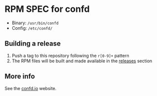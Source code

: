 # RPM SPEC for confd

* Binary: `/usr/bin/confd`
* Config: `/etc/confd/`

## Building a release

1. Push a tag to this repository following the `r[0-9]+` pattern
2. The RPM files will be built and made available in the [releases](https://github.com/seewerah/confd-rpm/releases) section

## More info

See the [confd.io](http://confd.io) website.
